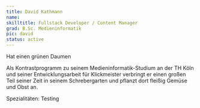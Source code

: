 ```yaml
---
title: David Kathmann
name:
skilltitle: Fullstack Developer / Content Manager
grad: B.Sc. Medieninformatik
pic: david
status: active
---
```


Hat einen grünen Daumen

Als Kontrastprogramm zu seinem Medieninformatik-Studium an der TH Köln und seiner Entwicklungsarbeit für Klickmeister verbringt er einen großen Teil seiner Zeit in seinem Schrebergarten und pflanzt dort fleißig Gemüse und Obst an.

Spezialitäten: Testing
